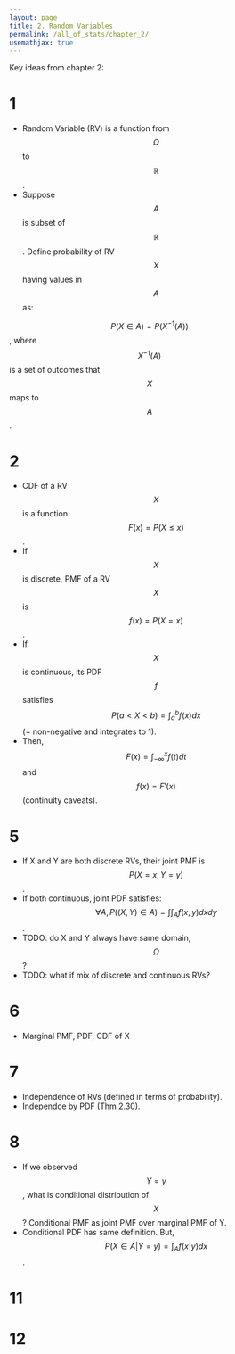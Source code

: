 ```yaml
---
layout: page
title: 2. Random Variables
permalink: /all_of_stats/chapter_2/
usemathjax: true
---
```


Key ideas from chapter 2:

# 1
- Random Variable (RV) is a function from $$\Omega$$ to $$\mathbb{R}$$.
- Suppose $$A$$ is subset of $$\mathbb{R}$$. Define probability of RV $$X$$ having values in $$A$$ as:

$$P(X \in A) = P(X^{-1}(A))$$, where $$X^{-1}(A)$$ is a set of outcomes that $$X$$ maps to $$A$$.

# 2
- CDF of a RV $$X$$ is a function $$F(x) = P(X \leq x)$$.
- If $$X$$ is discrete, PMF of a RV $$X$$ is $$f(x) = P(X = x)$$.
- If $$X$$ is continuous, its PDF $$f$$ satisfies $$P(a < X < b) = \int_{a}^{b} f(x) dx$$ (+ non-negative and integrates to 1).
- Then, $$F(x) = \int_{-\infty}^{x} f(t) dt$$ and $$f(x) = F'(x)$$ (continuity caveats).

# 5
- If X and Y are both discrete RVs, their joint PMF is $$P(X = x, Y = y)$$. 
- If both continuous, joint PDF satisfies: $$\forall A, P((X, Y) \in A) = \int \int_{A} f(x, y) dx dy$$.
- TODO: do X and Y always have same domain, $$\Omega$$?
- TODO: what if mix of discrete and continuous RVs?

# 6
- Marginal PMF, PDF, CDF of X

# 7
- Independence of RVs (defined in terms of probability).
- Independce by PDF (Thm 2.30).

# 8
- If we observed $$Y = y$$, what is conditional distribution of $$X$$? Conditional PMF as joint PMF over marginal PMF of Y.
- Conditional PDF has same definition. But, $$P(X \in A \vert Y = y) = \int_{A} f(x \lvert y) dx$$.

# 11

# 12
